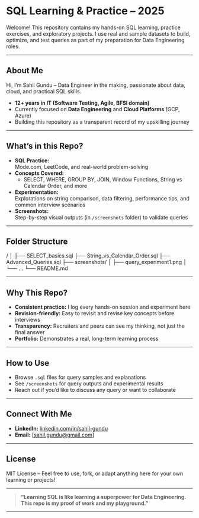 # SQL Learning & Practice – 2025

Welcome! This repository contains my hands-on SQL learning, practice exercises, and exploratory projects. I use real and sample datasets to build, optimize, and test queries as part of my preparation for Data Engineering roles.

---

## About Me

Hi, I’m Sahil Gundu – Data Engineer in the making, passionate about data, cloud, and practical SQL skills.  
- **12+ years in IT (Software Testing, Agile, BFSI domain)**
- Currently focused on **Data Engineering** and **Cloud Platforms** (GCP, Azure)
- Building this repository as a transparent record of my upskilling journey

---

## What’s in this Repo?

- **SQL Practice:**  
  Mode.com, LeetCode, and real-world problem-solving
- **Concepts Covered:**  
  - SELECT, WHERE, GROUP BY, JOIN, Window Functions, String vs Calendar Order, and more
- **Experimentation:**  
  Explorations on string comparison, data filtering, performance tips, and common interview scenarios
- **Screenshots:**  
  Step-by-step visual outputs (in `/screenshots` folder) to validate queries

---

## Folder Structure

/
│
├── SELECT_basics.sql
├── String_vs_Calendar_Order.sql
├── Advanced_Queries.sql
├── screenshots/
│ ├── query_experiment1.png
│ └── ...
└── README.md


---

## Why This Repo?

- **Consistent practice:** I log every hands-on session and experiment here
- **Revision-friendly:** Easy to revisit and revise key concepts before interviews
- **Transparency:** Recruiters and peers can see my thinking, not just the final answer
- **Portfolio:** Demonstrates a real, long-term learning process

---

## How to Use

- Browse `.sql` files for query samples and explanations
- See `/screenshots` for query outputs and experimental results
- Reach out if you’d like to discuss any query or want to collaborate

---

## Connect With Me

- **LinkedIn:** [linkedin.com/in/sahil-gundu](https://linkedin.com/in/sahil-gundu)  
- **Email:** [sahil.gundu@gmail.com]

---

## License

MIT License – Feel free to use, fork, or adapt anything here for your own learning or projects!

---

> **“Learning SQL is like learning a superpower for Data Engineering. This repo is my proof of work and my playground.”**

---


